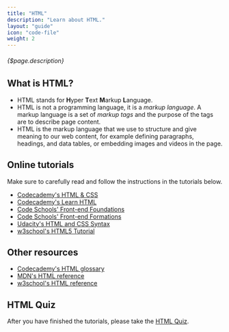 ```yaml
---
title: "HTML"
description: "Learn about HTML."
layout: "guide"
icon: "code-file"
weight: 2
---
```


###### {$page.description}

<article id="1">

## What is HTML?

* HTML stands for **H**yper **T**ext **M**arkup **L**anguage.
* HTML is not a programming language, it is a *markup language*. A markup language is a set of *markup tags* and the purpose of the tags are to describe page content.
* HTML is the markup language that we use to structure and give meaning to our web content, for example defining paragraphs, headings, and data tables, or embedding images and videos in the page.

</article>

<article id="2">

## Online tutorials

Make sure to carefully read and follow the instructions in the tutorials below.

* [Codecademy's HTML & CSS](http://www.codecademy.com/tracks/web)
* [Codecademy's Learn HTML](https://www.codecademy.com/learn/learn-html)
* [Code Schools' Front-end Foundations](https://www.codeschool.com/courses/front-end-foundations)
* [Code Schools' Front-end Formations](https://www.codeschool.com/courses/front-end-formations)
* [Udacity's HTML and CSS Syntax](https://www.udacity.com/course/intro-to-html-and-css--ud304)
* [w3school's HTML5 Tutorial](http://www.w3schools.com/html/default.asp)

</article>

<article id="3">

## Other resources

* [Codecademy's HTML glossary](https://www.codecademy.com/articles/glossary-html)
* [MDN's HTML reference](https://developer.mozilla.org/en-US/docs/Web/HTML)
* [w3school's HTML reference](https://www.w3schools.com/tags/default.asp)

</article>

<article id="4">

## HTML Quiz

After you have finished the tutorials, please take the [HTML Quiz](https://www.w3schools.com/html/html_quiz.asp).

</article>